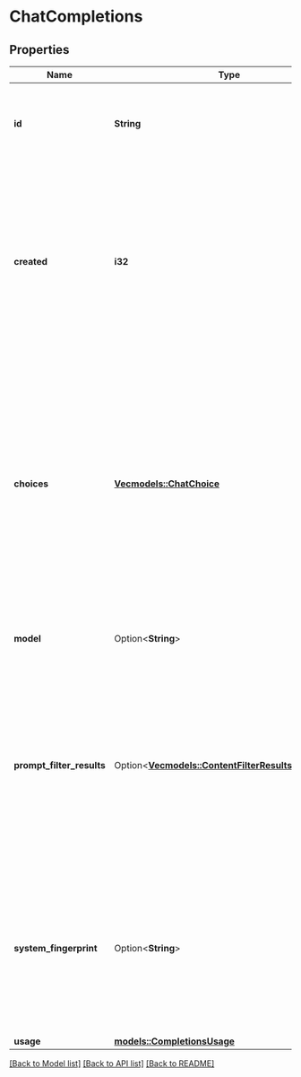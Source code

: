 # ChatCompletions

## Properties

Name | Type | Description | Notes
------------ | ------------- | ------------- | -------------
**id** | **String** | A unique identifier associated with this chat completions response. | 
**created** | **i32** | The first timestamp associated with generation activity for this completions response, represented as seconds since the beginning of the Unix epoch of 00:00 on 1 Jan 1970. | 
**choices** | [**Vec<models::ChatChoice>**](ChatChoice.md) | The collection of completions choices associated with this completions response. Generally, `n` choices are generated per provided prompt with a default value of 1. Token limits and other settings may limit the number of choices generated. | 
**model** | Option<**String**> | The model name used for this completions request. | [optional]
**prompt_filter_results** | Option<[**Vec<models::ContentFilterResultsForPrompt>**](ContentFilterResultsForPrompt.md)> | Content filtering results for zero or more prompts in the request. In a streaming request, results for different prompts may arrive at different times or in different orders. | [optional]
**system_fingerprint** | Option<**String**> | Can be used in conjunction with the `seed` request parameter to understand when backend changes have been made that might impact determinism. | [optional]
**usage** | [**models::CompletionsUsage**](CompletionsUsage.md) |  | 

[[Back to Model list]](../README.md#documentation-for-models) [[Back to API list]](../README.md#documentation-for-api-endpoints) [[Back to README]](../README.md)


